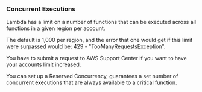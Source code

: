 ### Concurrent Executions

Lambda has a limit on a number of functions that can be executed across all functions in a given region per account.

The default is 1,000 per region, and the error that one would get if this limit were surpassed would be: 429 - "TooManyRequestsException".

You have to submit a request to AWS Support Center if you want to have your accounts limit increased.

You can set up a Reserved Concurrency, guarantees a set number of concurrent executions that are always available to a critical function.
